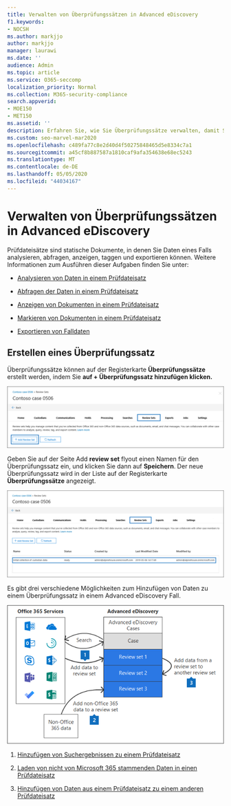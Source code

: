 ```yaml
---
title: Verwalten von Überprüfungssätzen in Advanced eDiscovery
f1.keywords:
- NOCSH
ms.author: markjjo
author: markjjo
manager: laurawi
ms.date: ''
audience: Admin
ms.topic: article
ms.service: O365-seccomp
localization_priority: Normal
ms.collection: M365-security-compliance
search.appverid:
- MOE150
- MET150
ms.assetid: ''
description: Erfahren Sie, wie Sie Überprüfungssätze verwalten, damit Sie Daten in einem Fall analysieren, abfragen, anzeigen, tagten und exportieren Advanced eDiscovery können.
ms.custom: seo-marvel-mar2020
ms.openlocfilehash: c489fa77c8e2d40d4f50275848465d5e8334c7a1
ms.sourcegitcommit: a45cf8b887587a1810caf9afa354638e68ec5243
ms.translationtype: MT
ms.contentlocale: de-DE
ms.lasthandoff: 05/05/2020
ms.locfileid: "44034167"
---
```

# <a name="manage-review-sets-in-advanced-ediscovery"></a>Verwalten von Überprüfungssätzen in Advanced eDiscovery

Prüfdateisätze sind statische Dokumente, in denen Sie Daten eines Falls analysieren, abfragen, anzeigen, taggen und exportieren können. Weitere Informationen zum Ausführen dieser Aufgaben finden Sie unter:

- [Analysieren von Daten in einem Prüfdateisatz](analyzing-data-in-review-set.md)

- [Abfragen der Daten in einem Prüfdateisatz](review-set-search.md)

- [Anzeigen von Dokumenten in einem Prüfdateisatz](view-documents-in-review-set.md)

- [Markieren von Dokumenten in einem Prüfdateisatz](tagging-documents.md)

- [Exportieren von Falldaten](exporting-data-ediscover20.md)

## <a name="create-a-review-set"></a>Erstellen eines Überprüfungssatz

Überprüfungssätze können auf der Registerkarte **Überprüfungssätze** erstellt werden, indem Sie **auf + Überprüfungssatz hinzufügen klicken.**

![Hinzufügen eines Überprüfungssatz](../media/f45c51d9-585d-47d1-b7fb-0288715e0b6a.png)

Geben Sie auf der Seite Add **review set** flyout einen Namen für den Überprüfungssatz ein, und klicken Sie dann auf **Speichern**. Der neue Überprüfungssatz wird in der Liste auf der Registerkarte **Überprüfungssätze** angezeigt.

![Neuer Überprüfungssatz auf der Registerkarte Überprüfungssatz aufgeführt](../media/AeDnewreviewset.png)

Es gibt drei verschiedene Möglichkeiten zum Hinzufügen von Daten zu einem Überprüfungssatz in einem Advanced eDiscovery Fall.

![Drei Möglichkeiten zum Hinzufügen zu Überprüfungssätzen](../media/1f1f4efd-c03b-4255-bc3d-df358e56549c.png)

1. [Hinzufügen von Suchergebnissen zu einem Prüfdateisatz](add-data-to-review-set.md)

2. [Laden von nicht von Microsoft 365 stammenden Daten in einen Prüfdateisatz](load-non-Office-365-data-into-a-review-set.md)

3. [Hinzufügen von Daten aus einem Prüfdateisatz zu einem anderen Prüfdateisatz](add-data-to-review-set-from-another-review-set.md)
